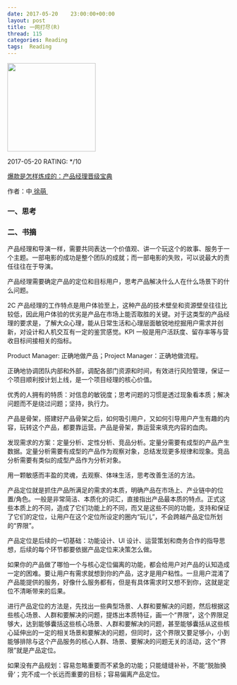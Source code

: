 ```yaml
---
date: 2017-05-20    23:00:00+00:00
layout: post
title: 一网打尽(R)
thread: 115
categories: Reading
tags:  Reading
---
```


<img src="https://images-cn.ssl-images-amazon.com/images/I/717%2BXyduneL.jpg" width="200" />

2017-05-20 RATING:  \*/10

[爆款是怎样炼成的：产品经理晋级宝典][1]

作者：中[ 徐萌 ][2]

### 一、思考

### 二、书摘

产品经理和导演一样，需要共同表达一个价值观、讲一个玩这个的故事、服务于一个主题。一部电影的成功是整个团队的成就；而一部电影的失败，可以说最大的责任往往在于导演。

产品经理需要确定产品的定位和目标用户，思考产品解决什么人在什么场景下的什么问题。

2C 产品经理的工作特点是用户体验至上，这种产品的技术壁垒和资源壁垒往往比较低，因此用户体验的优劣是产品在市场上能否取胜的关键。对于这类型的产品经理的要求是，了解大众心理，能从日常生活和心理层面敏锐地挖掘用户需求并创新，对设计和人机交互有一定的鉴赏感觉。KPI 一般是用户活跃度、留存率等与营收目标间接相关的指标。

Product Manager: 正确地做产品；Project Manager：正确地做流程。

正确地协调团队内部和外部，调配各部门资源和时间，有效进行风险管理，保证一个项目顺利按计划上线，是一个项目经理的核心价值。

优秀的人拥有的特质：对信息的敏锐度；思考问题的习惯是透过现象看本质；解决问题而不是绕过问题；坚持，执行力。

产品是骨架，搭建好产品骨架之后，如何吸引用户，又如何引导用户产生有趣的内容，玩转这个产品，都要靠运营。产品是骨架，靠运营来填充内容的血肉。

发现需求的方案：定量分析、定性分析、竞品分析。定量分需要有成型的产品产生数据。定量分析需要有成型的产品作为观察对象，总结发现更多规律和现象。竞品分析需要有类似的成型产品作为分析对象。

用一颗敏感而丰盈的灵魂，去观察、体味生活，思考改善生活的方法。

产品定位就是抓住产品所满足的需求的本质，明确产品在市场上、产业链中的位置/角色。一般是非常简洁、本质化的词汇，直接指出产品最本质的特点。正式这些本质上的不同，造成了它们功能上的不同，而又是这些不同的功能，支持和保证了它们的定位，让用户在这个定位所设定的圈内“玩儿”，不会跨越产品定位所划的“界限”。

产品定位是后续的一切基础：功能设计、UI 设计、运营策划和商务合作的指导思想，后续的每个环节都要依据产品定位来决策怎么做。

如果你的产品做了哪怕一个与核心定位偏离的功能，都会给用户对产品的认知造成一定的困难。要让用户有需求就想到你的产品，这才是用户粘性。一旦用户混淆了产品能提供的服务，好像什么服务都有，但是有具体需求时又想不到你，这就是定位不清晰带来的后果。

进行产品定位的方法是，先找出一些典型场景、人群和要解决的问题，然后根据这些核心场景、人群和要解决的问题，提炼出本质特征，画一个“界限”，这个界限足够大，达到能够囊括这些核心场景、人群和要解决的问题，甚至能够囊括从这些核心延伸出的一定的相关场景和要解决的问题，但同时，这个界限又要足够小，小到能够排除与这个产品服务的核心人群、场景、要解决的问题无关的活动，这个“界限”就是产品定位。

如果没有产品规划：容易忽略重要而不紧急的功能；只能缝缝补补，不能“脱胎换骨‘；完不成一个长远而重要的目标；容易偏离产品定位。

















[1]:	https://www.amazon.cn/dp/B06Y413FMX
[2]:	%E4%B8%89%E8%8A%82%E8%AF%BE